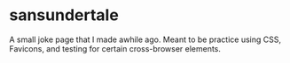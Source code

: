 # sansundertale
 A small joke page that I made awhile ago. Meant to be practice using CSS, Favicons, and testing for certain cross-browser elements.
